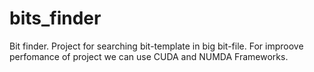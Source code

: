 # bits_finder
Bit finder.
Project for searching bit-template in big bit-file.
For improove perfomance of project we can use CUDA and NUMDA Frameworks.
